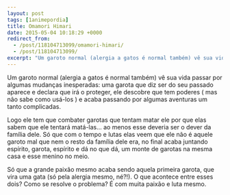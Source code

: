 ```yaml
---
layout: post
tags: [1animepordia]
title: Omamori Himari
date: 2015-05-04 10:18:29 +0000
redirect_from:
  - /post/118104713099/omamori-himari/
  - /post/118104713099/
excerpt: "Um garoto normal (alergia a gatos é normal também) vê sua vida passar por algumas mudanças inesperadas: uma garota que diz ser do seu passado aparece e declara que irá o proteger, ele descobre que tem poderes ( mas não sabe como usá-los ) e acaba passando por algumas aventuras um tanto complicadas."
---
```


Um garoto normal (alergia a gatos é normal também) vê sua vida passar
por algumas mudanças inesperadas: uma garota que diz ser do seu passado
aparece e declara que irá o proteger, ele descobre que tem poderes ( mas
não sabe como usá-los ) e acaba passando por algumas aventuras um tanto
complicadas.

Logo ele tem que combater garotas que tentam matar ele por que elas
sabem que ele tentará matá-las… ao menos esse deveria ser o dever da
família dele. Só que com o tempo e lutas elas veem que ele não é aquele
garoto mal que nem o resto da família dele era, no final acaba juntando
espírito, garota, espírito e dá no que dá, um monte de garotas na mesma
casa e esse menino no meio.

Só que a grande paixão mesmo acaba sendo aquela primeira garota, que
vira uma gata (só pela alergia mesmo, né?!). O que acontece entre esses
dois? Como se resolve o problema? É com muita paixão e luta mesmo.


